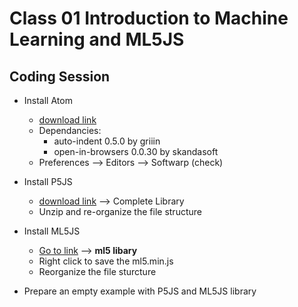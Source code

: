 # Class 01 Introduction to Machine Learning and ML5JS

## Coding Session
* Install Atom
    * [download link](https://atom.io/)
    * Dependancies: 
        * auto-indent 0.5.0 by griiin
        * open-in-browsers 0.0.30 by skandasoft
    * Preferences --> Editors --> Softwarp (check)

* Install P5JS
    * [download link](https://p5js.org/download/) --> Complete Library
    * Unzip and re-organize the file structure

* Install ML5JS
    * [Go to link](https://ml5js.org/docs/quick-start) --> **ml5 libary**
    * Right click to save the ml5.min.js
    * Reorganize the file sturcture

* Prepare an empty example with P5JS and ML5JS library
